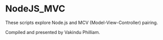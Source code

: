 # NodeJS_MVC
 These scripts explore Node.js and MCV (Model-View-Controller) pairing. 
 
 Compiled and presented by Vakindu Philliam.
